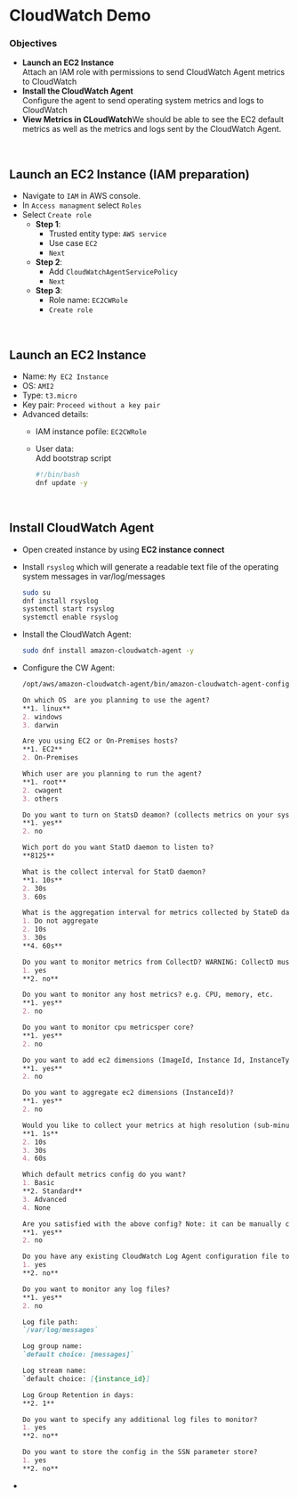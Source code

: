 # CloudWatch Demo


### Objectives
- **Launch an EC2 Instance**<br>Attach an IAM role with permissions to send CloudWatch Agent metrics to CloudWatch
- **Install the CloudWatch Agent**<br>Configure the agent to send operating system metrics and logs to CloudWatch
- **View Metrics in CLoudWatch**We should be able to see the EC2 default metrics as well as the metrics and logs sent by the CloudWatch Agent.

<br>

## Launch an EC2 Instance (IAM preparation)
- Navigate to `IAM` in AWS console.
- In `Access managment` select `Roles`
- Select `Create role`
  - **Step 1**:
    - Trusted entity type: `AWS service`
    - Use case `EC2`
    - `Next`
  - **Step 2**:
    - Add `CloudWatchAgentServicePolicy`
    - `Next`
  - **Step 3**:
    - Role name: `EC2CWRole`
    - `Create role`

<br>

## Launch an EC2 Instance
- Name: `My EC2 Instance`
- OS: `AMI2`
- Type: `t3.micro`
- Key pair: `Proceed without a key pair`
- Advanced details:
  - IAM instance pofile: `EC2CWRole`
  - User data:<br>Add bootstrap script 
    
    ```bash
    #!/bin/bash
    dnf update -y
    ```
<br>

## Install CloudWatch Agent
- Open created instance by using **EC2 instance connect**
- Install `rsyslog` which will generate a readable text file of the operating system messages in var/log/messages
    ```sh
    sudo su
    dnf install rsyslog
    systemctl start rsyslog
    systemctl enable rsyslog
    ```

- Install the CloudWatch Agent:
    ```sh
    sudo dnf install amazon-cloudwatch-agent -y
    ```

- Configure the CW Agent:
    ```sh
    /opt/aws/amazon-cloudwatch-agent/bin/amazon-cloudwatch-agent-config-wizard
    ```

    ```md
    On which OS  are you planning to use the agent?
    **1. linux**
    2. windows
    3. darwin

    Are you using EC2 or On-Premises hosts?
    **1. EC2**
    2. On-Premises

    Which user are you planning to run the agent?
    **1. root**
    2. cwagent
    3. others

    Do you want to turn on StatsD deamon? (collects metrics on your system)
    **1. yes**
    2. no

    Wich port do you want StatD daemon to listen to?
    **8125**

    What is the collect interval for StatD daemon?
    **1. 10s**
    2. 30s
    3. 60s

    What is the aggregation interval for metrics collected by StateD daemon?
    1. Do not aggregate
    2. 10s
    3. 30s
    **4. 60s**

    Do you want to monitor metrics from CollectD? WARNING: CollectD must be installed or the Agent will fail to start
    1. yes
    **2. no**

    Do you want to monitor any host metrics? e.g. CPU, memory, etc.
    **1. yes**
    2. no

    Do you want to monitor cpu metricsper core?
    **1. yes**
    2. no

    Do you want to add ec2 dimensions (ImageId, Instance Id, InstanceType, AutoScalingGroupName) into all of your metrics if the info is available
    **1. yes**
    2. no

    Do you want to aggregate ec2 dimensions (InstanceId)?
    **1. yes**
    2. no

    Would you like to collect your metrics at high resolution (sub-minute resolution)? This enable sub-minute resolution for all metrics, but you can customize for specific metrics in the output json file.
    **1. 1s**
    2. 10s
    3. 30s
    4. 60s

    Which default metrics config do you want?
    1. Basic
    **2. Standard**
    3. Advanced
    4. None    

    Are you satisfied with the above config? Note: it can be manually customized after the wizard completes to add additional items.
    **1. yes**
    2. no

    Do you have any existing CloudWatch Log Agent configuration file to import for migration?
    1. yes
    **2. no**

    Do you want to monitor any log files?
    **1. yes**
    2. no

    Log file path:
    `/var/log/messages`

    Log group name:
    `default choice: [messages]`

    Log stream name:
    `default choice: [{instance_id}]

    Log Group Retention in days:
    **2. 1**

    Do you want to specify any additional log files to monitor?
    1. yes
    **2. no**

    Do you want to store the config in the SSN parameter store?
    1. yes
    **2. no**
    ```

- 



